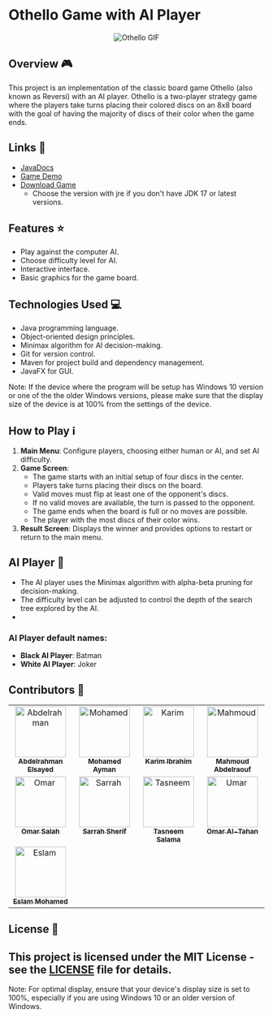 # Othello Game with AI Player

<div align="center">
    <img src="https://github.com/SemoMoh/Othello-Game-with-AI-player/assets/131382032/048ba0d0-15ba-48b0-97e7-8a257cddcaef" alt="Othello GIF">
</div>


## Overview 🎮

This project is an implementation of the classic board game Othello (also known as Reversi) with an AI player. Othello is a two-player strategy game where the players take turns placing their colored discs on an 8x8 board with the goal of having the majority of discs of their color when the game ends.

## Links 🔗
- [JavaDocs](https://semomoh.github.io/Othello-Game-with-AI-player/com.cse.ai.othellogame/module-summary.html)
- [Game Demo](https://www.youtube.com/watch?v=IXwt6i9gb7w&lc=Ugxq-iJzZZxt094c0q54AaABAg) 
- [Download Game](https://drive.google.com/drive/u/1/folders/1cmy4UNAc_ssc8r2DEd2ZSSEjbg6zXx_c)
    - Choose the version with jre if you don't have JDK 17 or latest versions.

## Features ⭐️

- Play against the computer AI.
- Choose difficulty level for AI.
- Interactive interface.
- Basic graphics for the game board.

## Technologies Used 💻

- Java programming language.
- Object-oriented design principles.
- Minimax algorithm for AI decision-making.
- Git for version control.
- Maven for project build and dependency management.
- JavaFX for GUI.


Note: If the device where the program will be setup has Windows 10 version or one of the the older Windows versions, please make sure that the display size of the device is at 100% from the settings of the device.

## How to Play ℹ️

1. **Main Menu**: Configure players, choosing either human or AI, and set AI difficulty.
2. **Game Screen**: 
    - The game starts with an initial setup of four discs in the center.
    - Players take turns placing their discs on the board.
    - Valid moves must flip at least one of the opponent's discs.
    - If no valid moves are available, the turn is passed to the opponent.
    - The game ends when the board is full or no moves are possible.
    - The player with the most discs of their color wins.
3. **Result Screen**: Displays the winner and provides options to restart or return to the main menu.


## AI Player 🤖

- The AI player uses the Minimax algorithm with alpha-beta pruning for decision-making.
- The difficulty level can be adjusted to control the depth of the search tree explored by the AI.
- 
### AI Player default names:
- **Black AI Player**: Batman
- **White AI Player**: Joker

## Contributors 🤝
<table align="center">
  <tbody>
    <tr>
      <td align="center" valign="top" width="25%"><a href="https://github.com/d3cypherd"><img src="https://avatars.githubusercontent.com/u/108687433?v=4" width="100px;" alt="Abdelrahman"/><br /><sub><b>Abdelrahman Elsayed</b></sub></a><br/></td>
      <td align="center" valign="top" width="25%"><a href="https://github.com/jokr0000"><img src="https://avatars.githubusercontent.com/u/131316529?v=4" width="100px;" alt="Mohamed"/><br /><sub><b>Mohamed Ayman</b></sub></a><br /></td>
      <td align="center" valign="top" width="25%"><a href="https://github.com/Karim-308"><img src="https://avatars.githubusercontent.com/u/105867500?v=4" width="100px;" alt="Karim"/><br /><sub><b>Karim Ibrahim</b></sub></a><br /></td>
      <td align="center" valign="top" width="25%"><a href="https://github.com/Mahmoud-Abdelraouf"><img src="https://avatars.githubusercontent.com/u/90259729?v=4" width="100px;" alt="Mahmoud"/><br /><sub><b>Mahmoud Abdelraouf</b></sub></a><br /></td>
    </tr>
    <tr>
      <td align="center" valign="top" width="25%"><a href="https://github.com/Omar5033"><img src="https://avatars.githubusercontent.com/u/132155550?v=4" width="100px;" alt="Omar"/><br /><sub><b>Omar Salah</b></sub></a><br /></td>
      <td align="center" valign="top" width="25%"><a href="https://github.com/Sarrah-Sherif"><img src="https://github.com/Sarrah-Sherif.png" width="100px;" alt="Sarrah"/><br /><sub><b>Sarrah Sherif</b></sub></a><br /></td>
      <td align="center" valign="top" width="25%"><a href="https://github.com/tasneem-elhady"><img src="https://github.com/tasneem-elhady.png" width="100px;" alt="Tasneem"/><br /><sub><b>Tasneem Salama</b></sub></a><br /></td>
      <td align="center" valign="top" width="25%"><a href="https://github.com/UmarTahanix"><img src="https://github.com/UmarTahanix.png" width="100px;" alt="Umar"/><br /><sub><b>Omar Al-Tahan</b></sub></a><br /></td>
    </tr>
      <tr>
          <td align="center" valign="top" width="25%"><a href="https://github.com/SemoMoh"><img src="https://github.com/SemoMoh.png" width="100px;" alt="Eslam"/><br /><sub><b>Eslam Mohamed</b></sub></a><br /></td>
      </tr>
  </tbody>
</table>

## License 📝

This project is licensed under the MIT License - see the [LICENSE](LICENSE) file for details.
---

Note: For optimal display, ensure that your device's display size is set to 100%, especially if you are using Windows 10 or an older version of Windows.

